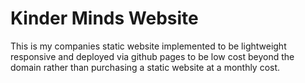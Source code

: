 # Kinder Minds Website

This is my companies static website implemented to be lightweight responsive and deployed via github pages to be low cost beyond the domain rather than purchasing a static website at a monthly cost.

